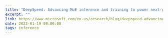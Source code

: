 ```yaml
---
title: "DeepSpeed: Advancing MoE inference and training to power next-generation AI scale"
excerpt: ""
link: https://www.microsoft.com/en-us/research/blog/deepspeed-advancing-moe-inference-and-training-to-power-next-generation-ai-scale/
date: 2022-01-19 00:00:00
tags: inference
---
```

